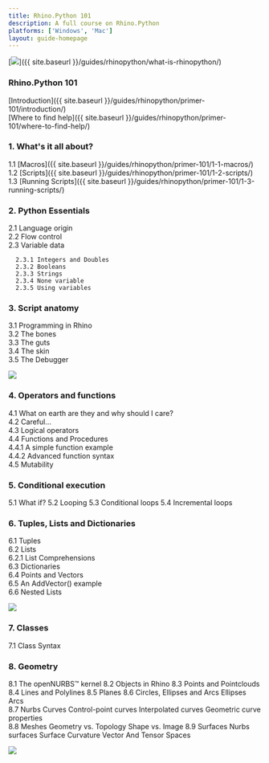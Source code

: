 ```yaml
---
title: Rhino.Python 101
description: A full course on Rhino.Python
platforms: ['Windows', 'Mac']
layout: guide-homepage
---
```


<!--the .snagit project for this image can be found next to the image -->
[<img src="{{ site.baseurl }}/images/rhinopython-guides-col1.png">]({{ site.baseurl }}/guides/rhinopython/what-is-rhinopython/)

### Rhino.Python 101

   [Introduction]({{ site.baseurl }}/guides/rhinopython/primer-101/introduction/)  
   [Where to find help]({{ site.baseurl }}/guides/rhinopython/primer-101/where-to-find-help/)  

### 1. What's it all about?

   1.1 [Macros]({{ site.baseurl }}/guides/rhinopython/primer-101/1-1-macros/)  
   1.2 [Scripts]({{ site.baseurl }}/guides/rhinopython/primer-101/1-2-scripts/)  
   1.3 [Running Scripts]({{ site.baseurl }}/guides/rhinopython/primer-101/1-3-running-scripts/)  

### 2. Python Essentials

   2.1	Language origin  
   2.2	Flow control  
   2.3	Variable data  
   
      2.3.1	Integers and Doubles  
      2.3.2	Booleans  
      2.3.3	Strings  
      2.3.4	None variable  
      2.3.5	Using variables  

### 3. Script anatomy

   3.1 Programming in Rhino  
   3.2 The bones  
   3.3 The guts  
   3.4 The skin  
   3.5 The Debugger  


<!--column-->

<!--the .snagit project for this image can be found next to the image -->
[<img src="{{ site.baseurl }}/images/rhinopython-guides-col2.png">](https://docs.python.org/2/tutorial/index.html)

### 4. Operators and functions

   4.1	What on earth are they and why should I care?  
   4.2	Careful…  
   4.3	Logical operators  
   4.4	Functions and Procedures  
   4.4.1	A simple function example  
   4.4.2	Advanced function syntax  
   4.5	Mutability   

### 5. Conditional execution

   5.1	What if?
   5.2	Looping
   5.3	Conditional loops
   5.4	Incremental loops


### 6. Tuples, Lists and Dictionaries

   6.1	Tuples  
   6.2	Lists  
   6.2.1	List Comprehensions  
   6.3	Dictionaries  
   6.4	Points and Vectors  
   6.5	An AddVector() example  
   6.6	Nested Lists  


<!--column-->

<!--the .snagit project for this image can be found next to the image -->
[<img src="{{ site.baseurl }}/images/rhinopython-guides-col3.png">](http://www.rhino3d.com/download/IronPython/5.0/RhinoPython101)


### 7. Classes

7.1	Class Syntax


### 8. Geometry
 
   8.1	The openNURBS™ kernel
   8.2	Objects in Rhino
   8.3	Points and Pointclouds
   8.4	Lines and Polylines
   8.5	Planes
   8.6	Circles, Ellipses and Arcs
	    Ellipses
	    Arcs  
   8.7	Nurbs Curves
	    Control-point curves
	    Interpolated curves
	    Geometric curve properties  
    8.8	Meshes
	    Geometry vs. Topology
	    Shape vs. Image
    8.9	Surfaces
	    Nurbs surfaces
	    Surface Curvature
	    Vector And Tensor Spaces  


<!--column-->

<!--the .snagit project for this image can be found next to the image -->
[<img src="{{ site.baseurl }}/images/rhinopython-guides-col3.png">](http://www.rhino3d.com/download/IronPython/5.0/RhinoPython101)



